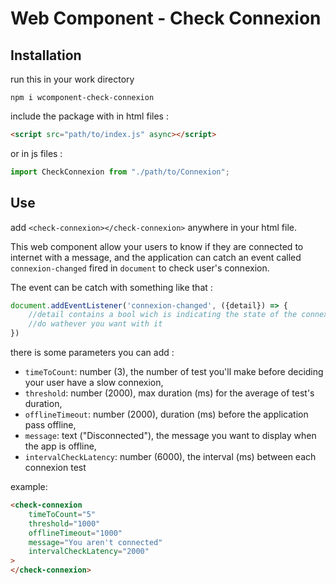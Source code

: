 # Web Component - Check Connexion

## Installation

run this in your work directory

```
npm i wcomponent-check-connexion
```

include the package with in html files :

```html
<script src="path/to/index.js" async></script>
```

or in js files :

```js
import CheckConnexion from "./path/to/Connexion";
```

    
## Use 

add `<check-connexion></check-connexion>` anywhere in your html file. 

This web component allow your users to know if they are connected to internet with a message, and the application can catch an event called `connexion-changed` fired in `document` to check user's connexion.

The event can be catch with something like that : 

```js
document.addEventListener('connexion-changed', ({detail}) => {
    //detail contains a bool wich is indicating the state of the connexion
    //do wathever you want with it
})
```

there is some parameters you can add : 

- `timeToCount`: number (3), the number of test you'll make before deciding your user have a slow connexion,
- `threshold`: number (2000), max duration (ms) for the average of test's duration,
- `offlineTimeout`: number (2000), duration (ms) before the application pass offline,
- `message`: text ("Disconnected"), the message you want to display when the app is offline,
- `intervalCheckLatency`: number (6000), the interval (ms) between each connexion test

example: 

```html
<check-connexion 
    timeToCount="5" 
    threshold="1000" 
    offlineTimeout="1000" 
    message="You aren't connected" 
    intervalCheckLatency="2000"
>
</check-connexion>
```